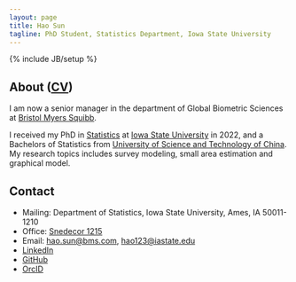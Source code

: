 ```yaml
---
layout: page
title: Hao Sun
tagline: PhD Student, Statistics Department, Iowa State University
---
```

{% include JB/setup %}

## About ([CV](cv/CV.pdf))

I am now a senior manager in the department of Global Biometric Sciences at [Bristol Myers Squibb](https://www.bms.com/). 

I received my PhD in [Statistics](https://www.stat.iastate.edu/ "ISU Statistics Department") at [Iowa State University](http://www.iastate.edu/ "Iowa State University") in 2022, and a Bachelors of Statistics from [University of Science and Technology of China](https://en.ustc.edu.cn/). My research topics includes survey modeling, small area estimation and graphical model. 




## Contact

- Mailing: Department of Statistics, Iowa State University, Ames, IA 50011-1210
- Office: [Snedecor 1215](http://www.fpm.iastate.edu/maps/default.asp?zoom=2&xcenter=1471&ycenter=1869&background=map&layer=buildingnames&xshow=1470&yshow=1868 "Map to Snedecor Hall")
- Email: <hao.sun@bms.com>, <hao123@iastate.edu>
- [LinkedIn](https://www.linkedin.com/in/hao-sun-13207/ "Hao Sun's LinkedIn account")
- [GitHub](https://github.com/EugeneHao/ "Hao Sun's GitHub account")
- [OrcID](http://orcid.org/0000-0001-7995-7101)



